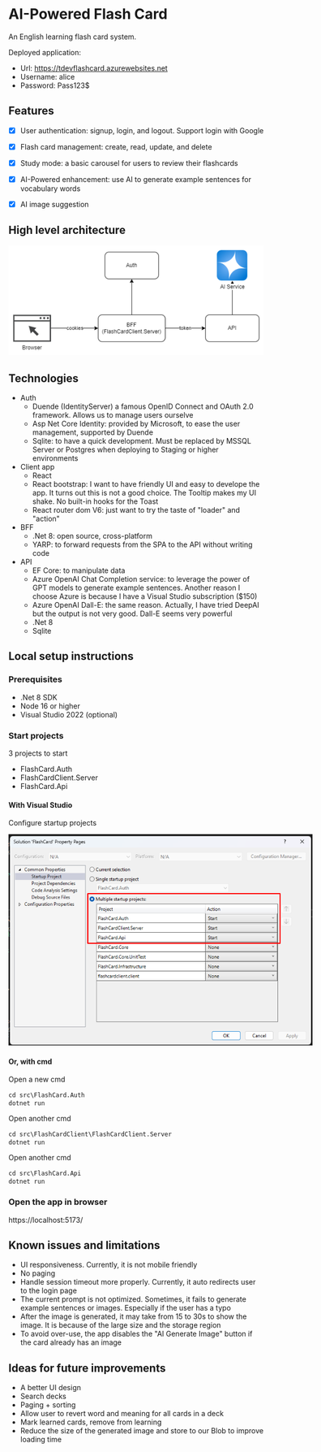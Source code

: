 # AI-Powered Flash Card

An English learning flash card system.

Deployed application:
- Url: https://tdevflashcard.azurewebsites.net
- Username: alice
- Password: Pass123$


## Features
- [x] User authentication: signup, login, and logout. Support login with Google
- [x] Flash card management: create, read, update, and delete
- [x] Study mode: a basic carousel for users to review their flashcards
- [x] AI-Powered enhancement: use AI to generate example sentences for vocabulary words
- [x] AI image suggestion


## High level architecture

<img src="./images/flash-card-architecture.png" alt="High level architecture">


## Technologies

- Auth
  - Duende (IdentityServer) a famous OpenID Connect and OAuth 2.0 framework. Allows us to manage users ourselve
  - Asp Net Core Identity: provided by Microsoft, to ease the user management, supported by Duende
  - Sqlite: to have a quick development. Must be replaced by MSSQL Server or Postgres when deploying to Staging or higher environments
- Client app
  - React
  - React bootstrap: I want to have friendly UI and easy to develope the app. It turns out this is not a good choice. The Tooltip makes my UI shake. No built-in hooks for the Toast
  - React router dom V6: just want to try the taste of "loader" and "action"
- BFF
  - .Net 8: open source, cross-platform
  - YARP: to forward requests from the SPA to the API without writing code
- API
  - EF Core: to manipulate data
  - Azure OpenAI Chat Completion service: to leverage the power of GPT models to generate example sentences. Another reason I choose Azure is because I have a Visual Studio subscription ($150)
  - Azure OpenAI Dall-E: the same reason. Actually, I have tried DeepAI but the output is not very good. Dall-E seems very powerful
  - .Net 8
  - Sqlite


## Local setup instructions

### Prerequisites

- .Net 8 SDK
- Node 16 or higher
- Visual Studio 2022 (optional)

### Start projects

3 projects to start
- FlashCard.Auth
- FlashCardClient.Server
- FlashCard.Api

#### With Visual Studio

Configure startup projects

<img src="./images/multi-startup-projects.png" alt="Set multiple startup projects" style="max-width: 600px" />

#### Or, with cmd

Open a new cmd
```
cd src\FlashCard.Auth
dotnet run
```

Open another cmd
```
cd src\FlashCardClient\FlashCardClient.Server
dotnet run
```

Open another cmd
```
cd src\FlashCard.Api
dotnet run
```

### Open the app in browser

https://localhost:5173/


## Known issues and limitations
- UI responsiveness. Currently, it is not mobile friendly
- No paging
- Handle session timeout more properly. Currently, it auto redirects user to the login page
- The current prompt is not optimized. Sometimes, it fails to generate example sentences or images. Especially if the user has a typo
- After the image is generated, it may take from 15 to 30s to show the image. It is because of the large size and the storage region
- To avoid over-use, the app disables the "AI Generate Image" button if the card already has an image

## Ideas for future improvements
- A better UI design
- Search decks
- Paging + sorting
- Allow user to revert word and meaning for all cards in a deck
- Mark learned cards, remove from learning
- Reduce the size of the generated image and store to our Blob to improve loading time